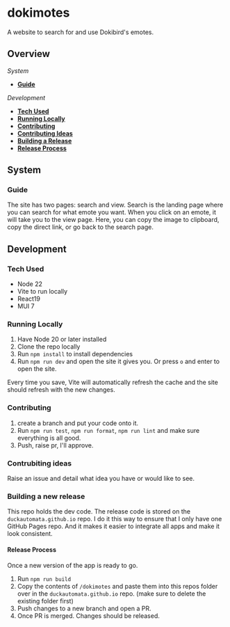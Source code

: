 # dokimotes

A website to search for and use Dokibird's emotes.

## Overview

_System_

- **[Guide](#guide)**

_Development_

- **[Tech Used](#tech-used)**
- **[Running Locally](#running-locally)**
- **[Contributing](#contributing)**
- **[Contributing Ideas](#contrubiting-ideas)**
- **[Building a Release](#building-a-new-release)**
- **[Release Process](#release-process)**

## System

### Guide

The site has two pages: search and view.
Search is the landing page where you can search for what emote you want.
When you click on an emote, it will take you to the view page. Here, you can copy the image to clipboard, copy the direct link, or go back to the search page.

## Development

### Tech Used

- Node 22
- Vite to run locally
- React19
- MUI 7

### Running Locally

1. Have Node 20 or later installed
2. Clone the repo locally
3. Run `npm install` to install dependencies
4. Run `npm run dev` and open the site it gives you. Or press `o` and enter to open the site.

Every time you save, Vite will automatically refresh the cache and the site should refresh with the new changes.

### Contributing

1. create a branch and put your code onto it.
2. Run `npm run test`, `npm run format`, `npm run lint` and make sure everything is all good.
3. Push, raise pr, I'll approve.

### Contrubiting ideas

Raise an issue and detail what idea you have or would like to see.

### Building a new release

This repo holds the dev code. The release code is stored on the `duckautomata.github.io` repo.
I do it this way to ensure that I only have one GitHub Pages repo. And it makes it easier to integrate all apps and make it look consistent.

#### Release Process

Once a new version of the app is ready to go.

1. Run `npm run build`
2. Copy the contents of `/dokimotes` and paste them into this repos folder over in the `duckautomata.github.io` repo. (make sure to delete the existing folder first)
3. Push changes to a new branch and open a PR.
4. Once PR is merged. Changes should be released.
